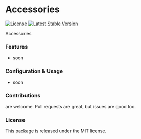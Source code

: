 # Accessories

[![License](https://poser.pugx.org/laravel-enso/accessories/license)](https://packagist.org/packages/laravel-enso/accessories)
[![Latest Stable Version](https://poser.pugx.org/laravel-enso/accessories/version)](https://packagist.org/packages/laravel-enso/accessories)

Accessories

### Features

- soon

### Configuration & Usage

- soon

### Contributions

are welcome. Pull requests are great, but issues are good too.

### License

This package is released under the MIT license.